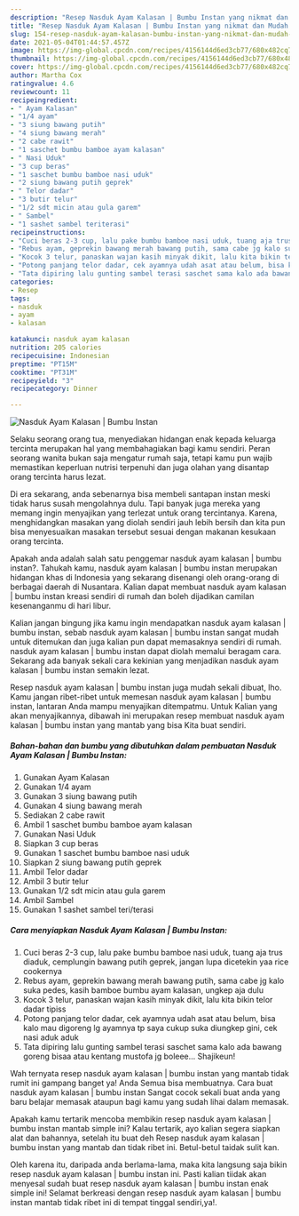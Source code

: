 ```yaml
---
description: "Resep Nasduk Ayam Kalasan | Bumbu Instan yang nikmat dan Mudah Dibuat"
title: "Resep Nasduk Ayam Kalasan | Bumbu Instan yang nikmat dan Mudah Dibuat"
slug: 154-resep-nasduk-ayam-kalasan-bumbu-instan-yang-nikmat-dan-mudah-dibuat
date: 2021-05-04T01:44:57.457Z
image: https://img-global.cpcdn.com/recipes/4156144d6ed3cb77/680x482cq70/nasduk-ayam-kalasan-bumbu-instan-foto-resep-utama.jpg
thumbnail: https://img-global.cpcdn.com/recipes/4156144d6ed3cb77/680x482cq70/nasduk-ayam-kalasan-bumbu-instan-foto-resep-utama.jpg
cover: https://img-global.cpcdn.com/recipes/4156144d6ed3cb77/680x482cq70/nasduk-ayam-kalasan-bumbu-instan-foto-resep-utama.jpg
author: Martha Cox
ratingvalue: 4.6
reviewcount: 11
recipeingredient:
- " Ayam Kalasan"
- "1/4 ayam"
- "3 siung bawang putih"
- "4 siung bawang merah"
- "2 cabe rawit"
- "1 saschet bumbu bamboe ayam kalasan"
- " Nasi Uduk"
- "3 cup beras"
- "1 saschet bumbu bamboe nasi uduk"
- "2 siung bawang putih geprek"
- " Telor dadar"
- "3 butir telur"
- "1/2 sdt micin atau gula garem"
- " Sambel"
- "1 sashet sambel teriterasi"
recipeinstructions:
- "Cuci beras 2-3 cup, lalu pake bumbu bamboe nasi uduk, tuang aja trus diaduk, cemplungin bawang putih geprek, jangan lupa dicetekin yaa rice cookernya"
- "Rebus ayam, geprekin bawang merah bawang putih, sama cabe jg kalo suka pedes, kasih bamboe bumbu ayam kalasan, ungkep aja dulu"
- "Kocok 3 telur, panaskan wajan kasih minyak dikit, lalu kita bikin telor dadar tipiss"
- "Potong panjang telor dadar, cek ayamnya udah asat atau belum, bisa kalo mau digoreng lg ayamnya tp saya cukup suka diungkep gini, cek nasi aduk aduk"
- "Tata dipiring lalu gunting sambel terasi saschet sama kalo ada bawang goreng bisaa atau kentang mustofa jg boleee... Shajikeun!"
categories:
- Resep
tags:
- nasduk
- ayam
- kalasan

katakunci: nasduk ayam kalasan 
nutrition: 205 calories
recipecuisine: Indonesian
preptime: "PT15M"
cooktime: "PT31M"
recipeyield: "3"
recipecategory: Dinner

---
```



![Nasduk Ayam Kalasan | Bumbu Instan](https://img-global.cpcdn.com/recipes/4156144d6ed3cb77/680x482cq70/nasduk-ayam-kalasan-bumbu-instan-foto-resep-utama.jpg)

Selaku seorang orang tua, menyediakan hidangan enak kepada keluarga tercinta merupakan hal yang membahagiakan bagi kamu sendiri. Peran seorang  wanita bukan saja mengatur rumah saja, tetapi kamu pun wajib memastikan keperluan nutrisi terpenuhi dan juga olahan yang disantap orang tercinta harus lezat.

Di era  sekarang, anda sebenarnya bisa membeli santapan instan meski tidak harus susah mengolahnya dulu. Tapi banyak juga mereka yang memang ingin menyajikan yang terlezat untuk orang tercintanya. Karena, menghidangkan masakan yang diolah sendiri jauh lebih bersih dan kita pun bisa menyesuaikan masakan tersebut sesuai dengan makanan kesukaan orang tercinta. 



Apakah anda adalah salah satu penggemar nasduk ayam kalasan | bumbu instan?. Tahukah kamu, nasduk ayam kalasan | bumbu instan merupakan hidangan khas di Indonesia yang sekarang disenangi oleh orang-orang di berbagai daerah di Nusantara. Kalian dapat membuat nasduk ayam kalasan | bumbu instan kreasi sendiri di rumah dan boleh dijadikan camilan kesenanganmu di hari libur.

Kalian jangan bingung jika kamu ingin mendapatkan nasduk ayam kalasan | bumbu instan, sebab nasduk ayam kalasan | bumbu instan sangat mudah untuk ditemukan dan juga kalian pun dapat memasaknya sendiri di rumah. nasduk ayam kalasan | bumbu instan dapat diolah memalui beragam cara. Sekarang ada banyak sekali cara kekinian yang menjadikan nasduk ayam kalasan | bumbu instan semakin lezat.

Resep nasduk ayam kalasan | bumbu instan juga mudah sekali dibuat, lho. Kamu jangan ribet-ribet untuk memesan nasduk ayam kalasan | bumbu instan, lantaran Anda mampu menyajikan ditempatmu. Untuk Kalian yang akan menyajikannya, dibawah ini merupakan resep membuat nasduk ayam kalasan | bumbu instan yang mantab yang bisa Kita buat sendiri.

<!--inarticleads1-->

##### Bahan-bahan dan bumbu yang dibutuhkan dalam pembuatan Nasduk Ayam Kalasan | Bumbu Instan:

1. Gunakan  Ayam Kalasan
1. Gunakan 1/4 ayam
1. Gunakan 3 siung bawang putih
1. Gunakan 4 siung bawang merah
1. Sediakan 2 cabe rawit
1. Ambil 1 saschet bumbu bamboe ayam kalasan
1. Gunakan  Nasi Uduk
1. Siapkan 3 cup beras
1. Gunakan 1 saschet bumbu bamboe nasi uduk
1. Siapkan 2 siung bawang putih geprek
1. Ambil  Telor dadar
1. Ambil 3 butir telur
1. Gunakan 1/2 sdt micin atau gula garem
1. Ambil  Sambel
1. Gunakan 1 sashet sambel teri/terasi




<!--inarticleads2-->

##### Cara menyiapkan Nasduk Ayam Kalasan | Bumbu Instan:

1. Cuci beras 2-3 cup, lalu pake bumbu bamboe nasi uduk, tuang aja trus diaduk, cemplungin bawang putih geprek, jangan lupa dicetekin yaa rice cookernya
1. Rebus ayam, geprekin bawang merah bawang putih, sama cabe jg kalo suka pedes, kasih bamboe bumbu ayam kalasan, ungkep aja dulu
1. Kocok 3 telur, panaskan wajan kasih minyak dikit, lalu kita bikin telor dadar tipiss
1. Potong panjang telor dadar, cek ayamnya udah asat atau belum, bisa kalo mau digoreng lg ayamnya tp saya cukup suka diungkep gini, cek nasi aduk aduk
1. Tata dipiring lalu gunting sambel terasi saschet sama kalo ada bawang goreng bisaa atau kentang mustofa jg boleee... Shajikeun!




Wah ternyata resep nasduk ayam kalasan | bumbu instan yang mantab tidak rumit ini gampang banget ya! Anda Semua bisa membuatnya. Cara buat nasduk ayam kalasan | bumbu instan Sangat cocok sekali buat anda yang baru belajar memasak ataupun bagi kamu yang sudah lihai dalam memasak.

Apakah kamu tertarik mencoba membikin resep nasduk ayam kalasan | bumbu instan mantab simple ini? Kalau tertarik, ayo kalian segera siapkan alat dan bahannya, setelah itu buat deh Resep nasduk ayam kalasan | bumbu instan yang mantab dan tidak ribet ini. Betul-betul taidak sulit kan. 

Oleh karena itu, daripada anda berlama-lama, maka kita langsung saja bikin resep nasduk ayam kalasan | bumbu instan ini. Pasti kalian tiidak akan menyesal sudah buat resep nasduk ayam kalasan | bumbu instan enak simple ini! Selamat berkreasi dengan resep nasduk ayam kalasan | bumbu instan mantab tidak ribet ini di tempat tinggal sendiri,ya!.

